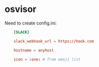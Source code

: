 # osvisor
Need to create config.ini:

```conf
    [SLACK]

    slack_webhook_url = https://hook.com

    hostname = anyhost

    icon = :one: # from emoji list
```
